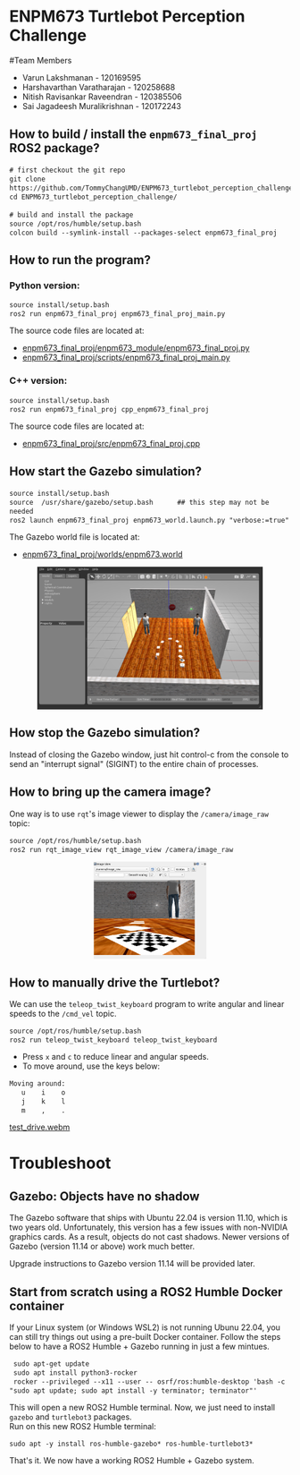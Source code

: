 
# ENPM673 Turtlebot Perception Challenge

#Team Members
- Varun Lakshmanan - 120169595
- Harshavarthan Varatharajan - 120258688
- Nitish Ravisankar Raveendran - 120385506
- Sai Jagadeesh Muralikrishnan - 120172243

## How to build / install the `enpm673_final_proj` ROS2 package?

``` shell
# first checkout the git repo
git clone https://github.com/TommyChangUMD/ENPM673_turtlebot_perception_challenge.git
cd ENPM673_turtlebot_perception_challenge/

# build and install the package
source /opt/ros/humble/setup.bash 
colcon build --symlink-install --packages-select enpm673_final_proj
```

## How to run the program?
### Python version:

``` shell
source install/setup.bash
ros2 run enpm673_final_proj enpm673_final_proj_main.py 
```
The source code files are located at:
  - [enpm673_final_proj/enpm673_module/enpm673_final_proj.py](enpm673_final_proj/enpm673_module/enpm673_final_proj.py)
  - [enpm673_final_proj/scripts/enpm673_final_proj_main.py](enpm673_final_proj/scripts/enpm673_final_proj_main.py)

### C++ version:

``` shell
source install/setup.bash
ros2 run enpm673_final_proj cpp_enpm673_final_proj 
```
The source code files are located at: 
  - [enpm673_final_proj/src/enpm673_final_proj.cpp](enpm673_final_proj/src/enpm673_final_proj.cpp)

## How start the Gazebo simulation?
``` shell
source install/setup.bash
source  /usr/share/gazebo/setup.bash      ## this step may not be needed
ros2 launch enpm673_final_proj enpm673_world.launch.py "verbose:=true"
```
The Gazebo world file is located at:
  - [enpm673_final_proj/worlds/enpm673.world](enpm673_final_proj/worlds/enpm673.world)

[<img src=screenshots/gazebo.png
    width="80%" 
    style="display: block; margin: 0 auto"
    />](screenshots/gazebo.png)

## How stop the Gazebo simulation?
Instead of closing the Gazebo window, just hit control-c from the console to send an "interrupt signal" (SIGINT) to the entire chain of processes.

## How to bring up the camera image?
One way is to use `rqt`'s image viewer to display the `/camera/image_raw` topic:

``` shell
source /opt/ros/humble/setup.bash 
ros2 run rqt_image_view rqt_image_view /camera/image_raw
```

[<img src=screenshots/rqt_image_view.png
    width="40%" 
    style="display: block; margin: 0 auto"
    />](screenshots/rqt_image_view.png)


## How to manually drive the Turtlebot?
We can use the `teleop_twist_keyboard` program to write angular and linear speeds to the `/cmd_vel` topic.
``` shell
source /opt/ros/humble/setup.bash 
ros2 run teleop_twist_keyboard teleop_twist_keyboard 
```
- Press `x` and `c` to reduce linear and angular speeds.
- To move around, use the keys below:
```
Moving around:
   u    i    o
   j    k    l
   m    ,    .
```
[test_drive.webm](https://github.com/TommyChangUMD/ENPM673_turtlebot_perception_challenge/assets/114546517/a4fba8b3-2f71-4628-9336-015fc453e512)

# Troubleshoot
## Gazebo: Objects have no shadow

The Gazebo software that ships with Ubuntu 22.04 is version 11.10,
which is two years old. Unfortunately, this version has a few issues
with non-NVIDIA graphics cards. As a result, objects do not cast
shadows. Newer versions of Gazebo (version 11.14 or above) work much
better.

Upgrade instructions to Gazebo version 11.14 will be provided later.

## Start from scratch using a ROS2 Humble Docker container

If your Linux system (or Windows WSL2) is not running Ubunu 22.04, you can still try things out using a pre-built Docker container.
Follow the steps below to have a ROS2 Humble + Gazebo running in just a few mintues.
```shell
 sudo apt-get update
 sudo apt install python3-rocker
 rocker --privileged --x11 --user -- osrf/ros:humble-desktop 'bash -c "sudo apt update; sudo apt install -y terminator; terminator"'
```
This will open a new ROS2 Humble terminal.  Now, we just need to install `gazebo` and `turtlebot3` packages.  
Run on this new ROS2 Humble terminal:
```shell
sudo apt -y install ros-humble-gazebo* ros-humble-turtlebot3*
```
That's it.  We now have a working ROS2 Humble + Gazebo system. 
